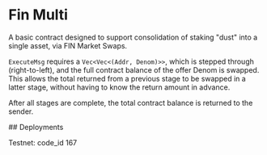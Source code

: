 # Fin Multi

A basic contract designed to support consolidation of staking "dust" into a single asset, via FIN Market Swaps.

`ExecuteMsg` requires a `Vec<Vec<(Addr, Denom)>>`, which is stepped through (right-to-left), and the full contract balance of the offer Denom is swapped. This allows the total returned from a previous stage to be swapped in a latter stage, without having to know the return amount in advance.

After all stages are complete, the total contract balance is returned to the sender.

## Deployments

Testnet: code_id 167
